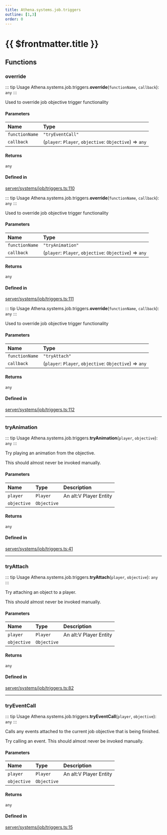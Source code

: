 ```yaml
---
title: Athena.systems.job.triggers
outline: [1,3]
order: 0
---
```


# {{ $frontmatter.title }}


## Functions

### override

::: tip Usage
Athena.systems.job.triggers.**override**(`functionName`, `callback`): `any`
:::

Used to override job objective trigger functionality

#### Parameters

| Name | Type |
| :------ | :------ |
| `functionName` | ``"tryEventCall"`` |
| `callback` | (`player`: `Player`, `objective`: `Objective`) => `any` |

#### Returns

`any`

#### Defined in

[server/systems/job/triggers.ts:110](https://github.com/Stuyk/altv-athena/blob/acd5f2f/src/core/server/systems/job/triggers.ts#L110)

::: tip Usage
Athena.systems.job.triggers.**override**(`functionName`, `callback`): `any`
:::

Used to override job objective trigger functionality

#### Parameters

| Name | Type |
| :------ | :------ |
| `functionName` | ``"tryAnimation"`` |
| `callback` | (`player`: `Player`, `objective`: `Objective`) => `any` |

#### Returns

`any`

#### Defined in

[server/systems/job/triggers.ts:111](https://github.com/Stuyk/altv-athena/blob/acd5f2f/src/core/server/systems/job/triggers.ts#L111)

::: tip Usage
Athena.systems.job.triggers.**override**(`functionName`, `callback`): `any`
:::

Used to override job objective trigger functionality

#### Parameters

| Name | Type |
| :------ | :------ |
| `functionName` | ``"tryAttach"`` |
| `callback` | (`player`: `Player`, `objective`: `Objective`) => `any` |

#### Returns

`any`

#### Defined in

[server/systems/job/triggers.ts:112](https://github.com/Stuyk/altv-athena/blob/acd5f2f/src/core/server/systems/job/triggers.ts#L112)

___

### tryAnimation

::: tip Usage
Athena.systems.job.triggers.**tryAnimation**(`player`, `objective`): `any`
:::

Try playing an animation from the objective.

This should almost never be invoked manually.

#### Parameters

| Name | Type | Description |
| :------ | :------ | :------ |
| `player` | `Player` | An alt:V Player Entity |
| `objective` | `Objective` |  |

#### Returns

`any`

#### Defined in

[server/systems/job/triggers.ts:41](https://github.com/Stuyk/altv-athena/blob/acd5f2f/src/core/server/systems/job/triggers.ts#L41)

___

### tryAttach

::: tip Usage
Athena.systems.job.triggers.**tryAttach**(`player`, `objective`): `any`
:::

Try attaching an object to a player.

This should almost never be invoked manually.

#### Parameters

| Name | Type | Description |
| :------ | :------ | :------ |
| `player` | `Player` | An alt:V Player Entity |
| `objective` | `Objective` |  |

#### Returns

`any`

#### Defined in

[server/systems/job/triggers.ts:82](https://github.com/Stuyk/altv-athena/blob/acd5f2f/src/core/server/systems/job/triggers.ts#L82)

___

### tryEventCall

::: tip Usage
Athena.systems.job.triggers.**tryEventCall**(`player`, `objective`): `any`
:::

Calls any events attached to the current job objective that is being finished.

Try calling an event. This should almost never be invoked manually.

#### Parameters

| Name | Type | Description |
| :------ | :------ | :------ |
| `player` | `Player` | An alt:V Player Entity |
| `objective` | `Objective` |  |

#### Returns

`any`

#### Defined in

[server/systems/job/triggers.ts:15](https://github.com/Stuyk/altv-athena/blob/acd5f2f/src/core/server/systems/job/triggers.ts#L15)
